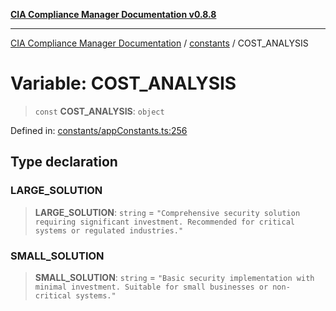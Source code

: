 [**CIA Compliance Manager Documentation v0.8.8**](../../README.md)

***

[CIA Compliance Manager Documentation](../../modules.md) / [constants](../README.md) / COST\_ANALYSIS

# Variable: COST\_ANALYSIS

> `const` **COST\_ANALYSIS**: `object`

Defined in: [constants/appConstants.ts:256](https://github.com/Hack23/cia-compliance-manager/blob/88094f2c4c350fd10a1e440c3eab70aedd819944/src/constants/appConstants.ts#L256)

## Type declaration

### LARGE\_SOLUTION

> **LARGE\_SOLUTION**: `string` = `"Comprehensive security solution requiring significant investment. Recommended for critical systems or regulated industries."`

### SMALL\_SOLUTION

> **SMALL\_SOLUTION**: `string` = `"Basic security implementation with minimal investment. Suitable for small businesses or non-critical systems."`
